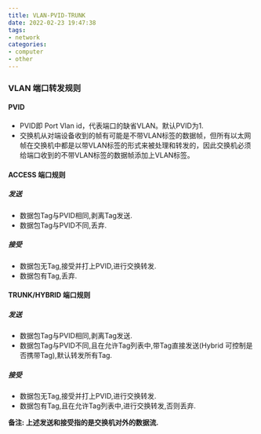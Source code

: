 ```yaml
---
title: VLAN-PVID-TRUNK
date: 2022-02-23 19:47:38
tags:
- network
categories: 
- computer
- other
---
```

### VLAN 端口转发规则

#### PVID
* PVID即 Port Vlan id，代表端口的缺省VLAN。默认PVID为1.
* 交换机从对端设备收到的帧有可能是不带VLAN标签的数据帧，但所有以太网帧在交换机中都是以带VLAN标签的形式来被处理和转发的，因此交换机必须给端口收到的不带VLAN标签的数据帧添加上VLAN标签。

#### ACCESS 端口规则
##### 发送
* 数据包Tag与PVID相同,剥离Tag发送.
* 数据包Tag与PVID不同,丢弃.

##### 接受
* 数据包无Tag,接受并打上PVID,进行交换转发.
* 数据包有Tag,丢弃.

#### TRUNK/HYBRID 端口规则
##### 发送
* 数据包Tag与PVID相同,剥离Tag发送.
* 数据包Tag与PVID不同,且在允许Tag列表中,带Tag直接发送(Hybrid 可控制是否携带Tag),默认转发所有Tag.

##### 接受
* 数据包无Tag,接受并打上PVID,进行交换转发.
* 数据包有Tag,且在允许Tag列表中,进行交换转发,否则丢弃.

**备注: 上述发送和接受指的是交换机对外的数据流.**
